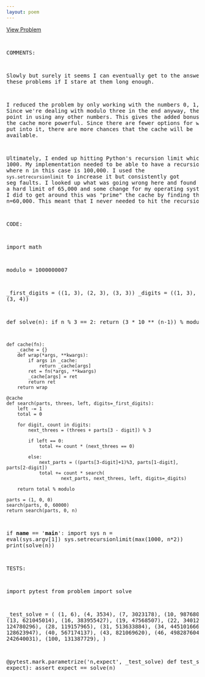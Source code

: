 ```yaml
---
layout: poem
---
```



<html><head><title>Euler - Problem 706</title>
<p><a href="http://projecteuler.net/problem=706" target="_blank">View Problem</a></p>
<pre>

COMMENTS:

Slowly but surely it seems I can eventually get to the answer on these problems
if I stare at them long enough.

I reduced the problem by only working with the numbers 0, 1, and 2.  Since
we're dealing with modulo three in the end anyway, there is no point in using
any other numbers.  This gives the added bonus of making the cache more
powerful.  Since there are fewer options for what can be put into it, there are
more chances that the cache will be available.

Ultimately, I ended up hitting Python's recursion limit which is 1000.  My
implementation needed to be able to have a recursion depth of n where n in this
case is 100,000.  I used the `sys.setrecursionlimit` to increase it but
consistently got seg faults.  I looked up what was going wrong here and found
that there's a hard limit of 65,000 and some change for my operating system.
So, what I did to get around this was "prime" the cache by finding the answer
for n=60,000.  This meant that I never needed to hit the recursion limit.


CODE:

import math

modulo = 1000000007

_first_digits = ((1, 3), (2, 3), (3, 3))
_digits = ((1, 3), (2, 3), (3, 4))

def solve(n):
    if n % 3 == 2:
        return (3 * 10 ** (n-1)) % modulo

    def cache(fn):
        _cache = {}
        def wrap(*args, **kwargs):
            if args in _cache:
                return _cache[args]
            ret = fn(*args, **kwargs)
            _cache[args] = ret
            return ret
        return wrap

    @cache
    def search(parts, threes, left, digits=_first_digits):
        left -= 1
        total = 0

        for digit, count in digits:
            next_threes = (threes + parts[3 - digit]) % 3

            if left == 0:
                total += count * (next_threes == 0)

            else:
                next_parts = ((parts[3-digit]+1)%3, parts[1-digit], parts[2-digit])
                total += count * search(
                        next_parts, next_threes, left, digits=_digits)

        return total % modulo

    parts = (1, 0, 0)
    search(parts, 0, 60000)
    return search(parts, 0, n)

if __name__ == '__main__':
    import sys
    n = eval(sys.argv[1])
    sys.setrecursionlimit(max(1000, n*2))
    print(solve(n))


TESTS:

import pytest
from problem import solve

_test_solve = (
        (1, 6),
        (4, 3534),
        (7, 3023178),
        (10, 987680024),
        (13, 621045014),
        (16, 383955427),
        (19, 47568507),
        (22, 340128871),
        (25, 124780296),
        (28, 119157965),
        (31, 513633884),
        (34, 445101666),
        (37, 128623947),
        (40, 567174137),
        (43, 821069620),
        (46, 498287604),
        (49, 242640031),
        (100, 131387729),
)

@pytest.mark.parametrize('n,expect', _test_solve)
def test_solve(n, expect):
    assert expect == solve(n)

</pre></body></html>
